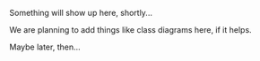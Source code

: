 ﻿Something will show up here, shortly...

We are planning to add things like class diagrams here, if it helps.

Maybe later, then...